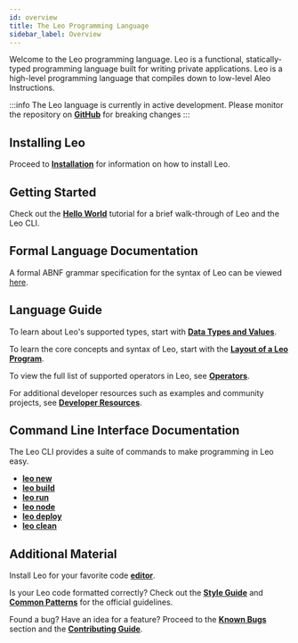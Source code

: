 ```yaml
---
id: overview
title: The Leo Programming Language
sidebar_label: Overview
---
```


Welcome to the Leo programming language. Leo is a functional, statically-typed programming language built
for writing private applications. Leo is a high-level programming language that compiles down to low-level Aleo Instructions.

:::info
The Leo language is currently in active development. Please monitor the repository on [**GitHub**](https://github.com/AleoHQ/leo) for breaking changes
:::

## Installing Leo

Proceed to [**Installation**](01_installation.md) for information on how to install Leo.

## Getting Started

Check out the [**Hello World**](02_hello_world.md) tutorial for a brief walk-through of Leo and the Leo CLI.

## Formal Language Documentation

A formal ABNF grammar specification for the syntax of Leo can be viewed [here](https://github.com/AleoHQ/leo/tree/testnet3/docs/grammar).

## Language Guide

To learn about Leo's supported types, start with [**Data Types and Values**](../language/00_types.md).

To learn the core concepts and syntax of Leo, start with the [**Layout of a Leo Program**](../language/01_language.md).

To view the full list of supported operators in Leo, see [**Operators**](../language/02_operators.md).

For additional developer resources such as examples and community projects, see [**Developer Resources**](../language/03_resources.md).

## Command Line Interface Documentation

The Leo CLI provides a suite of commands to make programming in Leo easy.

- [**leo new**](../cli/01_new.md)
- [**leo build**](../cli/02_build.md)
- [**leo run**](../cli/03_run.md)
- [**leo node**](../cli/04_node.md)
- [**leo deploy**](../cli/05_deploy.md)
- [**leo clean**](../cli/06_clean.md)

## Additional Material
Install Leo for your favorite code [**editor**](../additional_material/00_tooling.md).

Is your Leo code formatted correctly? Check out the [**Style Guide**](../additional_material/01_style.md) and [**Common Patterns**](../additional_material/02_common.md) for the official guidelines.

Found a bug? Have an idea for a feature? Proceed to the [**Known Bugs**](../additional_material/03_bugs.md) section and the [**Contributing Guide**](../additional_material/04_contributing.md).